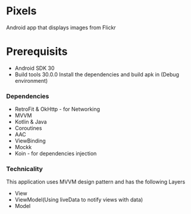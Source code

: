 # Pixels
Android app that displays images from Flickr

# Prerequisits

  - Android SDK 30
  - Build tools 30.0.0
Install the dependencies and build apk in (Debug environment)

### Dependencies

* RetroFit & OkHttp - for Networking
* MVVM
* Kotlin & Java
* Coroutines
* AAC
* ViewBinding
* Mockk
* Koin -  for dependencies injection
### Technicality

This application uses MVVM design pattern and has the following Layers

- View
- ViewModel(Using liveData to notify views with data)
- Model 
